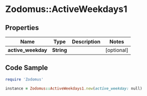 # Zodomus::ActiveWeekdays1

## Properties

Name | Type | Description | Notes
------------ | ------------- | ------------- | -------------
**active_weekday** | **String** |  | [optional] 

## Code Sample

```ruby
require 'Zodomus'

instance = Zodomus::ActiveWeekdays1.new(active_weekday: null)
```


